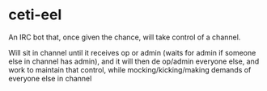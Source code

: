 ceti-eel
========

An IRC bot that, once given the chance, will take control of a channel.

Will sit in channel until it receives op or admin (waits for admin if someone
else in channel has admin), and it will then de op/admin everyone else, and 
work to maintain that control, while mocking/kicking/making demands of everyone
else in channel
